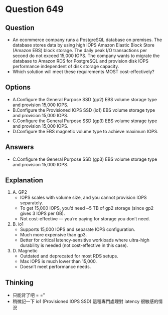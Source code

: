 # Question 649
## Question
* An ecommerce company runs a PostgreSQL database on premises. The database stores data by using high IOPS Amazon Elastic Block Store (Amazon EBS) block storage. The daily peak I/O transactions per second do not exceed 15,000 IOPS. The company wants to migrate the database to Amazon RDS for PostgreSQL and provision disk IOPS performance independent of disk storage capacity.
* Which solution will meet these requirements MOST cost-effectively?

## Options
* A.Configure the General Purpose SSD (gp2) EBS volume storage type and provision 15,000 IOPS.
* B.Configure the Provisioned IOPS SSD (io1) EBS volume storage type and provision 15,000 IOPS.
* C.Configure the General Purpose SSD (gp3) EBS volume storage type and provision 15,000 IOPS.
* D.Configure the EBS magnetic volume type to achieve maximum IOPS.

## Answers
* C.Configure the General Purpose SSD (gp3) EBS volume storage type and provision 15,000 IOPS.

## Explanation
1. A. GP2
   * IOPS scales with volume size, and you cannot provision IOPS separately.
   * To get 15,000 IOPS, you’d need ~5 TB of gp2 storage (since gp2 gives 3 IOPS per GB).
   * Not cost-effective — you’re paying for storage you don’t need.
2. B. io1
   * Supports 15,000 IOPS and separate IOPS configuration.
   * Much more expensive than gp3.
   * Better for critical latency-sensitive workloads where ultra-high durability is needed (not cost-effective in this case).
3. D. Magnetic
   * Outdated and deprecated for most RDS setups.
   * Max IOPS is much lower than 15,000.
   * Doesn’t meet performance needs.


## Thinking
* 只能背了吧 = ="
* 稍微記一下 io1 (Provisioned IOPS SSD) 這種專門處理對 latency 很敏感的情況